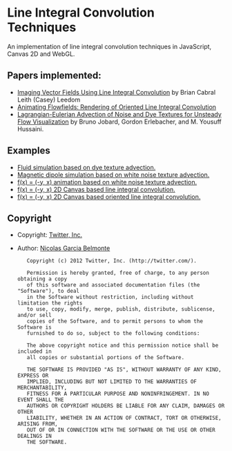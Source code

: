 Line Integral Convolution Techniques
=====================================

An implementation of line integral convolution techniques in JavaScript,
Canvas 2D and WebGL.

## Papers implemented:

 * [Imaging Vector Fields Using Line Integral Convolution](http://www8.cs.umu.se/kurser/TDBD13/VT00/extra/p263-cabral.pdf) by Brian Cabral Leith (Casey) Leedom
 * [Animating Flowfields: Rendering of Oriented Line Integral Convolution](http://graphics.cs.ucdavis.edu/~lfeng/sig/tensor/papers/Animating%20Flow%20Fields%20Rendering%20of%20Oriented%20Line%20Integral%20Convolution.pdf)
 * [Lagrangian-Eulerian Advection of Noise and Dye Textures for Unsteady Flow Visualization](http://www.cs.ucdavis.edu/~ma/ECS276/readings/Jobard_TVCG02.pdf) by Bruno Jobard, Gordon Erlebacher, and M. Yousuff Hussaini.

## Examples

 * [Fluid simulation based on dye texture advection.](fluid.html)
 * [Magnetic dipole simulation based on white noise texture advection.](dipole.html)
 * [f(x) = (-y, x) animation based on white noise texture advection.](vortex.html)
 * [f(x) = (-y, x) 2D Canvas based line integral convolution.](lic.html)
 * [f(x) = (-y, x) 2D Canvas based oriented line integral convolution.](olic.html)

## Copyright

 * Copyright: [Twitter, Inc.](http://twitter.com/)
 * Author: [Nicolas Garcia Belmonte](http://philogb.github.com/)



          Copyright (c) 2012 Twitter, Inc. (http://twitter.com/).

          Permission is hereby granted, free of charge, to any person obtaining a copy
          of this software and associated documentation files (the "Software"), to deal
          in the Software without restriction, including without limitation the rights
          to use, copy, modify, merge, publish, distribute, sublicense, and/or sell
          copies of the Software, and to permit persons to whom the Software is
          furnished to do so, subject to the following conditions:

          The above copyright notice and this permission notice shall be included in
          all copies or substantial portions of the Software.

          THE SOFTWARE IS PROVIDED "AS IS", WITHOUT WARRANTY OF ANY KIND, EXPRESS OR
          IMPLIED, INCLUDING BUT NOT LIMITED TO THE WARRANTIES OF MERCHANTABILITY,
          FITNESS FOR A PARTICULAR PURPOSE AND NONINFRINGEMENT. IN NO EVENT SHALL THE
          AUTHORS OR COPYRIGHT HOLDERS BE LIABLE FOR ANY CLAIM, DAMAGES OR OTHER
          LIABILITY, WHETHER IN AN ACTION OF CONTRACT, TORT OR OTHERWISE, ARISING FROM,
          OUT OF OR IN CONNECTION WITH THE SOFTWARE OR THE USE OR OTHER DEALINGS IN
          THE SOFTWARE.

